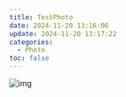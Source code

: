 ```yaml
---
title: TestPhoto
date: 2024-11-20 13:16:06
update: 2024-11-20 13:17:22
categories:
  - Photo
toc: false
---
```






![img](http://oss.interviewguide.cn/img/202205220035271.png)

